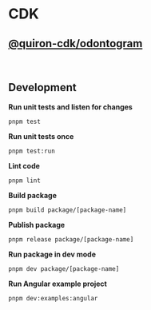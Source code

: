 # **CDK**

## [@quiron-cdk/odontogram](./pkg/odontogram/README.md)

&nbsp;

## **Development**

**Run unit tests and listen for changes**

```
pnpm test
```

**Run unit tests once**

```
pnpm test:run
```

**Lint code**

```
pnpm lint
```

**Build package**

```
pnpm build package/[package-name]
```

**Publish package**

```
pnpm release package/[package-name]
```

**Run package in dev mode**

```
pnpm dev package/[package-name]
```

**Run Angular example project**

```
pnpm dev:examples:angular
```
